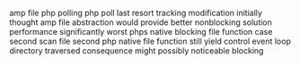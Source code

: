 amp file php polling php poll last resort tracking modification initially thought amp file abstraction would provide better nonblocking solution performance significantly worst phps native blocking file function case second scan file second php native file function still yield control event loop directory traversed consequence might possibly noticeable blocking